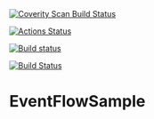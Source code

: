 <a href="https://scan.coverity.com/projects/sergergood-eventflowsample">
  <img alt="Coverity Scan Build Status"
       src="https://scan.coverity.com/projects/19935/badge.svg"/>
</a>

[![Actions Status](https://github.com/SergerGood/EventFlowSample/tree/master/.github/workflows/dotnetcore.yml/badge.svg)](https://github.com/SergerGood/EventFlowSample/actions)

[![Build status](https://ci.appveyor.com/api/projects/status/wltgtixpimapcotm?svg=true)](https://ci.appveyor.com/project/SergerGood/eventflowsample)

[![Build Status](https://travis-ci.com/SergerGood/EventFlowSample.svg?branch=master)](https://travis-ci.com/SergerGood/EventFlowSample)

# EventFlowSample

